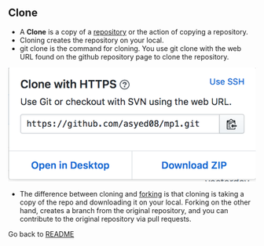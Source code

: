 ## Clone


* A **Clone** is a copy of a [repository](repository.md) or the action of copying a repository.
* Cloning creates the repository on your local.
* git clone is the command for cloning. You use git clone with the web URL found on the github repository page to clone the repository.

![clone](/images/clone.png)

* The difference between cloning and [forking](fork.md) is that cloning is taking a copy of the repo and downloading it on your local. Forking on the other hand, creates a branch from the original repository, and you can contribute to the original repository via pull requests.

Go back to [README](README.md)
